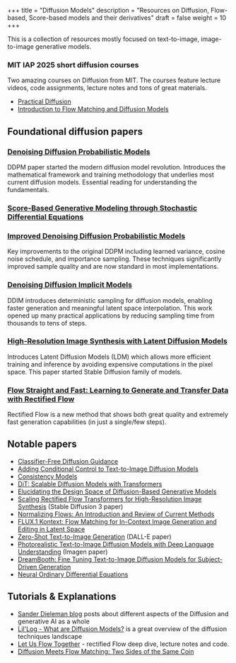 +++
title = "Diffusion Models"
description = "Resources on Diffusion, Flow-based, Score-based models and their derivatives"
draft = false
weight = 10
+++

This is a collection of resources mostly focused on text-to-image,
image-to-image generative models.

### MIT IAP 2025 short diffusion courses

Two amazing courses on Diffusion from MIT. The courses feature lecture videos,
code assignments, lecture notes and tons of great materials.

- [Practical Diffusion](https://www.practical-diffusion.org/)
- [Introduction to Flow Matching and Diffusion Models](https://diffusion.csail.mit.edu/)

## Foundational diffusion papers

### [Denoising Diffusion Probabilistic Models](https://arxiv.org/abs/2006.11239)

DDPM paper started the modern diffusion model revolution. Introduces the
mathematical framework and training methodology that underlies most current
diffusion models. Essential reading for understanding the fundamentals.

### [Score-Based Generative Modeling through Stochastic Differential Equations](https://arxiv.org/abs/2011.13456)

### [Improved Denoising Diffusion Probabilistic Models](https://arxiv.org/abs/2102.09672)

Key improvements to the original DDPM including learned variance, cosine noise
schedule, and importance sampling. These techniques significantly improved
sample quality and are now standard in most implementations.

### [Denoising Diffusion Implicit Models](https://arxiv.org/abs/2010.02502)

DDIM introduces deterministic sampling for diffusion models, enabling faster
generation and meaningful latent space interpolation. This work opened up many
practical applications by reducing sampling time from thousands to tens of
steps.

### [High-Resolution Image Synthesis with Latent Diffusion Models](https://arxiv.org/abs/2112.10752)

Introduces Latent Diffusion Models (LDM) which allows more efficient training
and inference by avoiding expensive computations in the pixel space. This paper
started Stable Diffusion family of models.

### [Flow Straight and Fast: Learning to Generate and Transfer Data with Rectified Flow](https://arxiv.org/abs/2209.03003)

Rectified Flow is a new method that shows both great quality and extremely fast
generation capabilities (in just a single/few steps).

## Notable papers
 
- [Classifier-Free Diffusion Guidance](https://arxiv.org/abs/2207.12598)
- [Adding Conditional Control to Text-to-Image Diffusion Models](https://arxiv.org/abs/2302.05543)
- [Consistency Models](https://arxiv.org/abs/2303.01469)
- [DiT: Scalable Diffusion Models with Transformers](https://arxiv.org/abs/2212.09748)
- [Elucidating the Design Space of Diffusion-Based Generative Models](https://arxiv.org/abs/2206.00364)
- [Scaling Rectified Flow Transformers for High-Resolution Image Synthesis](https://arxiv.org/abs/2403.03206) (Stable Diffusion 3 paper)
- [Normalizing Flows: An Introduction and Review of Current Methods](https://arxiv.org/abs/1908.09257)
- [FLUX.1 Kontext: Flow Matching for In-Context Image Generation and Editing in Latent Space](https://arxiv.org/abs/2506.15742)
- [Zero-Shot Text-to-Image Generation](https://arxiv.org/abs/2102.12092) (DALL-E paper)
- [Photorealistic Text-to-Image Diffusion Models with Deep Language Understanding](https://arxiv.org/abs/2205.11487) (Imagen paper)
- [DreamBooth: Fine Tuning Text-to-Image Diffusion Models for Subject-Driven Generation](https://arxiv.org/abs/2208.12242)
- [Neural Ordinary Differential Equations](https://arxiv.org/abs/1806.07366)

## Tutorials & Explanations

- [Sander Dieleman blog](https://sander.ai/tags/#generative%20models) posts
  about different aspects of the Diffusion and generative AI as a whole
- [Lil'Log - What are Diffusion
  Models?](https://lilianweng.github.io/posts/2021-07-11-diffusion-models/) is a
  great overview of the diffusion techniques landscape
- [Let Us Flow Together](https://rectifiedflow.github.io/) - rectified Flow deep
  dive, lecture notes and code.
- [Diffusion Meets Flow Matching: Two Sides of the Same Coin](https://diffusionflow.github.io/)